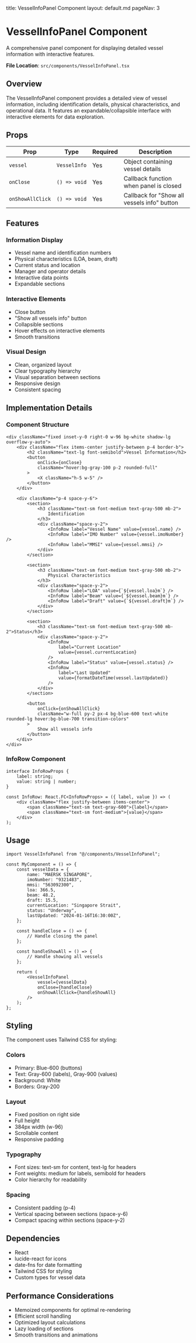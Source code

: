 <frontmatter>
title: VesselInfoPanel Component
layout: default.md
pageNav: 3
</frontmatter>

# VesselInfoPanel Component

A comprehensive panel component for displaying detailed vessel information with interactive features.

**File Location**: `src/components/VesselInfoPanel.tsx`

## Overview

The VesselInfoPanel component provides a detailed view of vessel information, including identification details, physical characteristics, and operational data. It features an expandable/collapsible interface with interactive elements for data exploration.

## Props

| Prop             | Type         | Required | Description                                 |
| ---------------- | ------------ | -------- | ------------------------------------------- |
| `vessel`         | `VesselInfo` | Yes      | Object containing vessel details            |
| `onClose`        | `() => void` | Yes      | Callback function when panel is closed      |
| `onShowAllClick` | `() => void` | Yes      | Callback for "Show all vessels info" button |

## Features

### Information Display

-   Vessel name and identification numbers
-   Physical characteristics (LOA, beam, draft)
-   Current status and location
-   Manager and operator details
-   Interactive data points
-   Expandable sections

### Interactive Elements

-   Close button
-   "Show all vessels info" button
-   Collapsible sections
-   Hover effects on interactive elements
-   Smooth transitions

### Visual Design

-   Clean, organized layout
-   Clear typography hierarchy
-   Visual separation between sections
-   Responsive design
-   Consistent spacing

## Implementation Details

### Component Structure

```tsx
<div className="fixed inset-y-0 right-0 w-96 bg-white shadow-lg overflow-y-auto">
    <div className="flex items-center justify-between p-4 border-b">
        <h2 className="text-lg font-semibold">Vessel Information</h2>
        <button
            onClick={onClose}
            className="hover:bg-gray-100 p-2 rounded-full"
        >
            <X className="h-5 w-5" />
        </button>
    </div>

    <div className="p-4 space-y-6">
        <section>
            <h3 className="text-sm font-medium text-gray-500 mb-2">
                Identification
            </h3>
            <div className="space-y-2">
                <InfoRow label="Vessel Name" value={vessel.name} />
                <InfoRow label="IMO Number" value={vessel.imoNumber} />
                <InfoRow label="MMSI" value={vessel.mmsi} />
            </div>
        </section>

        <section>
            <h3 className="text-sm font-medium text-gray-500 mb-2">
                Physical Characteristics
            </h3>
            <div className="space-y-2">
                <InfoRow label="LOA" value={`${vessel.loa}m`} />
                <InfoRow label="Beam" value={`${vessel.beam}m`} />
                <InfoRow label="Draft" value={`${vessel.draft}m`} />
            </div>
        </section>

        <section>
            <h3 className="text-sm font-medium text-gray-500 mb-2">Status</h3>
            <div className="space-y-2">
                <InfoRow
                    label="Current Location"
                    value={vessel.currentLocation}
                />
                <InfoRow label="Status" value={vessel.status} />
                <InfoRow
                    label="Last Updated"
                    value={formatDateTime(vessel.lastUpdated)}
                />
            </div>
        </section>

        <button
            onClick={onShowAllClick}
            className="w-full py-2 px-4 bg-blue-600 text-white rounded-lg hover:bg-blue-700 transition-colors"
        >
            Show all vessels info
        </button>
    </div>
</div>
```

### InfoRow Component

```tsx
interface InfoRowProps {
    label: string;
    value: string | number;
}

const InfoRow: React.FC<InfoRowProps> = ({ label, value }) => (
    <div className="flex justify-between items-center">
        <span className="text-sm text-gray-600">{label}</span>
        <span className="text-sm font-medium">{value}</span>
    </div>
);
```

## Usage

```tsx
import VesselInfoPanel from "@/components/VesselInfoPanel";

const MyComponent = () => {
    const vesselData = {
        name: "MAERSK SINGAPORE",
        imoNumber: "9321483",
        mmsi: "563092300",
        loa: 366.5,
        beam: 48.2,
        draft: 15.5,
        currentLocation: "Singapore Strait",
        status: "Underway",
        lastUpdated: "2024-01-16T16:30:00Z",
    };

    const handleClose = () => {
        // Handle closing the panel
    };

    const handleShowAll = () => {
        // Handle showing all vessels
    };

    return (
        <VesselInfoPanel
            vessel={vesselData}
            onClose={handleClose}
            onShowAllClick={handleShowAll}
        />
    );
};
```

## Styling

The component uses Tailwind CSS for styling:

### Colors

-   Primary: Blue-600 (buttons)
-   Text: Gray-600 (labels), Gray-900 (values)
-   Background: White
-   Borders: Gray-200

### Layout

-   Fixed position on right side
-   Full height
-   384px width (w-96)
-   Scrollable content
-   Responsive padding

### Typography

-   Font sizes: text-sm for content, text-lg for headers
-   Font weights: medium for labels, semibold for headers
-   Color hierarchy for readability

### Spacing

-   Consistent padding (p-4)
-   Vertical spacing between sections (space-y-6)
-   Compact spacing within sections (space-y-2)

## Dependencies

-   React
-   lucide-react for icons
-   date-fns for date formatting
-   Tailwind CSS for styling
-   Custom types for vessel data

## Performance Considerations

-   Memoized components for optimal re-rendering
-   Efficient scroll handling
-   Optimized layout calculations
-   Lazy loading of sections
-   Smooth transitions and animations
